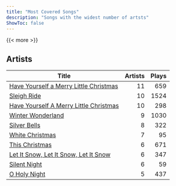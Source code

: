 ```yaml
---
title: "Most Covered Songs"
description: "Songs with the widest number of artsts"
ShowToc: false
---
```


{{< more >}}

## Artists
Title | Artists | Plays 
----- | ------: | -----: 
[Have Yourself a Merry Little Christmas](/songs/have-yourself-a-merry-little-christmas) | 11 | 659
[Sleigh Ride](/songs/sleigh-ride) | 10 | 1524
[Have Yourself A Merry Little Christmas](/songs/have-yourself-a-merry-little-christmas) | 10 | 298
[Winter Wonderland](/songs/winter-wonderland) | 9 | 1030
[Silver Bells](/songs/silver-bells) | 8 | 322
[White Christmas](/songs/white-christmas) | 7 | 95
[This Christmas](/songs/this-christmas) | 6 | 671
[Let It Snow, Let It Snow, Let It Snow](/songs/let-it-snow-let-it-snow-let-it-snow) | 6 | 347
[Silent Night](/songs/silent-night) | 6 | 59
[O Holy Night](/songs/o-holy-night) | 5 | 437

